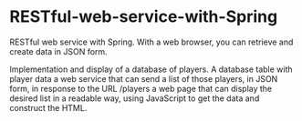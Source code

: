 # RESTful-web-service-with-Spring

RESTful web service with Spring.  With a web browser, you can retrieve and create data in JSON form.

Implementation and display of a database of players. A database table with player data a web service that can send a list of those players, in JSON form, in response to the URL /players a web page that can display the desired list in a readable way, using JavaScript to get the data and construct the HTML.
